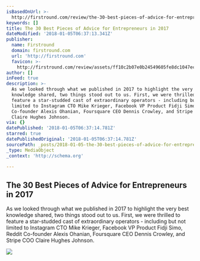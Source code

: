 ```yaml
---
isBasedOnUrl: >-
  http://firstround.com/review/the-30-best-pieces-of-advice-for-entrepreneurs-in-2017/
keywords: []
title: The 30 Best Pieces of Advice for Entrepreneurs in 2017
dateModified: '2018-01-05T06:37:13.341Z'
publisher:
  name: Firstround
  domain: firstround.com
  url: 'http://firstround.com'
  favicon: >-
    http://firstround.com/review/assets/ff10c2b07e0b24549605fe8dc1047ec3/images/favicon.ico
author: []
inFeed: true
description: >-
  As we looked through what we published in 2017 to highlight the very best
  knowledge shared, two things stood out to us. First, we were thrilled to
  feature a star-studded cast of extraordinary operators - including but not
  limited to Instagram CTO Mike Krieger, Facebook VP Product Fidji Simo, Reddit
  Co-founder Alexis Ohanian, Foursquare CEO Dennis Crowley, and Stripe COO
  Claire Hughes Johnson.
via: {}
datePublished: '2018-01-05T06:37:14.781Z'
starred: true
datePublishedOriginal: '2018-01-05T06:37:14.781Z'
sourcePath: _posts/2018-01-05-the-30-best-pieces-of-advice-for-entrepreneurs-in-2017.md
_type: MediaObject
_context: 'http://schema.org'

---
```

<article style=""><h1>The 30 Best Pieces of Advice for Entrepreneurs in 2017</h1><p>As we looked through what we published in 2017 to highlight the very best knowledge shared, two things stood out to us. First, we were thrilled to feature a star-studded cast of extraordinary operators - including but not limited to Instagram CTO Mike Krieger, Facebook VP Product Fidji Simo, Reddit Co-founder Alexis Ohanian, Foursquare CEO Dennis Crowley, and Stripe COO Claire Hughes Johnson.</p><img src="https://s3.amazonaws.com/marquee-test-akiaisur2rgicbmpehea/J2JUexuIREWgeJQzIOo8_Compo-2017.jpg" /></article>
